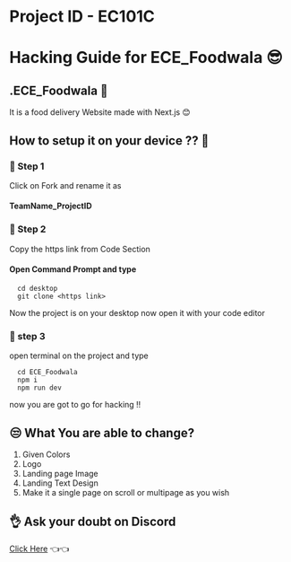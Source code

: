 # Project ID - EC101C

# Hacking Guide for ECE_Foodwala 😎

## .ECE_Foodwala 🤞

It is a food delivery Website made with Next.js 😊


## How to setup it on your device ?? 🤔

### 🤞 Step 1

Click on Fork and rename it as

#### TeamName_ProjectID
### 🤞 Step 2 
Copy the https link from Code Section

#### Open Command Prompt and type

```http
  cd desktop
  git clone <https link>
```
Now the project is on your desktop now open it with your code editor
### 🤞 step 3
open terminal on the project and type 
```http
  cd ECE_Foodwala
  npm i
  npm run dev
```
now you are got to go for hacking !!


## 😒 What You are  able to change? 
1. Given Colors
2. Logo
3. Landing page Image
4. Landing Text Design
5. Make it a single page on scroll or multipage as you wish




## 👌 Ask your doubt on Discord

[Click Here](https://discord.com/invite/8qJBt5pby5)  👈👈
